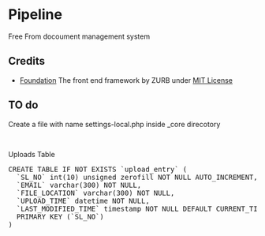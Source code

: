 # Pipeline
Free From docoument management system

Credits
-------
<ul>
	<li><a href="http://foundation.zurb.com/">Foundation</a> The front end framework by ZURB under <a href="http://opensource.org/licenses/MIT">MIT License</a></li>
</ul>


TO do
----


Create a file with name settings-local.php inside _core direcotory

<pre>
<?php

// ** MySQL settings - You can get this info from your web host ** //
define('DB_NAME', 'Database name'); // The name of the database to use
define('DB_USER', 'root'); // MySQL database username
define('DB_PASSWORD', 'password'); // MySQL database password
define('DB_HOST', 'localhost'); // MySQL hostname
define('DB_CHARSET', 'utf8'); // Database Charset to use in creating database tables.

define('SITE_URL', 'site url'); // Local Site URL optional

define('ENTRY_TABLE', 'uploads table'); // Main table
?>
</pre>


Uploads Table

<pre>
CREATE TABLE IF NOT EXISTS `upload_entry` (
  `SL_NO` int(10) unsigned zerofill NOT NULL AUTO_INCREMENT,
  `EMAIL` varchar(300) NOT NULL,
  `FILE_LOCATION` varchar(300) NOT NULL,
  `UPLOAD_TIME` datetime NOT NULL,
  `LAST_MODIFIED_TIME` timestamp NOT NULL DEFAULT CURRENT_TIMESTAMP,
  PRIMARY KEY (`SL_NO`)
)</pre>

